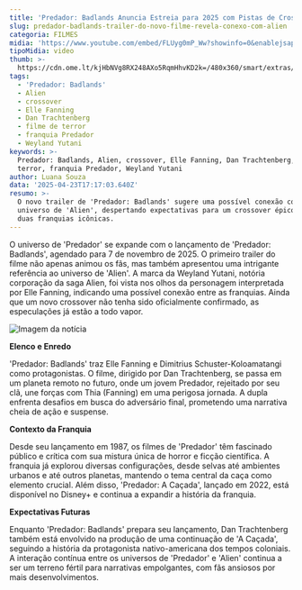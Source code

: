 ```yaml
---
title: 'Predador: Badlands Anuncia Estreia para 2025 com Pistas de Crossover com Alien'
slug: predador-badlands-trailer-do-novo-filme-revela-conexo-com-alien
categoria: FILMES
midia: 'https://www.youtube.com/embed/FLUyg0mP_Ww?showinfo=0&enablejsapi=1'
tipoMidia: video
thumb: >-
  https://cdn.ome.lt/kjHbNVg8RX248AXo5RqmHhvKD2k=/480x360/smart/extras/conteudos/omelete_THUMB_-_2025-04-23T134948.060.png
tags:
  - 'Predador: Badlands'
  - Alien
  - crossover
  - Elle Fanning
  - Dan Trachtenberg
  - filme de terror
  - franquia Predador
  - Weyland Yutani
keywords: >-
  Predador: Badlands, Alien, crossover, Elle Fanning, Dan Trachtenberg, filme de
  terror, franquia Predador, Weyland Yutani
author: Luana Souza
data: '2025-04-23T17:17:03.640Z'
resumo: >-
  O novo trailer de 'Predador: Badlands' sugere uma possível conexão com o
  universo de 'Alien', despertando expectativas para um crossover épico entre as
  duas franquias icônicas.
---
```


O universo de 'Predador' se expande com o lançamento de 'Predador: Badlands', agendado para 7 de novembro de 2025. O primeiro trailer do filme não apenas animou os fãs, mas também apresentou uma intrigante referência ao universo de 'Alien'. A marca da Weyland Yutani, notória corporação da saga Alien, foi vista nos olhos da personagem interpretada por Elle Fanning, indicando uma possível conexão entre as franquias. Ainda que um novo crossover não tenha sido oficialmente confirmado, as especulações já estão a todo vapor.

![Imagem da notícia](https://cdn.ome.lt/2eKKfZHaLlO78H2eR16vHJ9XJ-w=/fit-in/837x500/smart/uploads/conteudo/fotos/image_18_kDTSdVn.png)

**Elenco e Enredo**

'Predador: Badlands' traz Elle Fanning e Dimitrius Schuster-Koloamatangi como protagonistas. O filme, dirigido por Dan Trachtenberg, se passa em um planeta remoto no futuro, onde um jovem Predador, rejeitado por seu clã, une forças com Thia (Fanning) em uma perigosa jornada. A dupla enfrenta desafios em busca do adversário final, prometendo uma narrativa cheia de ação e suspense.

**Contexto da Franquia**

Desde seu lançamento em 1987, os filmes de 'Predador' têm fascinado público e crítica com sua mistura única de horror e ficção científica. A franquia já explorou diversas configurações, desde selvas até ambientes urbanos e até outros planetas, mantendo o tema central da caça como elemento crucial. Além disso, 'Predador: A Caçada', lançado em 2022, está disponível no Disney+ e continua a expandir a história da franquia.

**Expectativas Futuras**

Enquanto 'Predador: Badlands' prepara seu lançamento, Dan Trachtenberg também está envolvido na produção de uma continuação de 'A Caçada', seguindo a história da protagonista nativo-americana dos tempos coloniais. A interação contínua entre os universos de 'Predador' e 'Alien' continua a ser um terreno fértil para narrativas empolgantes, com fãs ansiosos por mais desenvolvimentos.
